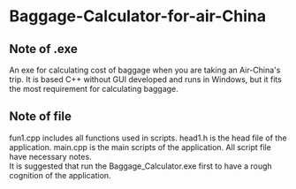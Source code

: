 # Baggage-Calculator-for-air-China
## Note of .exe
An exe for calculating cost of baggage when you are taking an Air-China's trip. It is based C++ without GUI developed and runs in Windows, but it fits the most requirement for calculating baggage. 
## Note of file
fun1.cpp includes all functions used in scripts. head1.h is the head file of the application. main.cpp is the main scripts of the application. All script file have necessary notes.
<br />It is suggested that run the Baggage_Calculator.exe first to have a rough cognition of the application.
